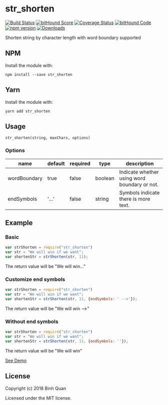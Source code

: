 # str_shorten
[![Build Status](https://travis-ci.org/binhqd/str_shorten.svg?branch=master)](https://travis-ci.org/binhqd/str_shorten)
[![bitHound Score](https://www.bithound.io/github/binhqd/str_shorten/badges/score.svg)](https://www.bithound.io/github/binhqd/str_shorten)
[![Coverage Status](https://coveralls.io/repos/binhqd/str_shorten/badge.svg?branch=master&time=2018.03)](https://coveralls.io/r/binhqd/str_shorten?branch=master)
[![bitHound Code](https://www.bithound.io/github/binhqd/str_shorten/badges/code.svg)](https://www.bithound.io/github/binhqd/str_shorten)
[![npm version](https://img.shields.io/npm/v/str_shorten.svg?style=flat-square)](https://www.npmjs.com/package/str_shorten)
[![Downloads](http://img.shields.io/npm/dm/str_shorten.svg)](https://www.npmjs.com/package/str_shorten)

Shorten string by character length with word boundary supported
## NPM
Install the module with:
```
npm install --save str_shorten
```

## Yarn
Install the module with:
```
yarn add str_shorten
```

## Usage
```
str_shorten(string, maxChars, options)
```

### Options

| name         | default | required | type   | description                                                                                                                |
|--------------|----------|--------|----------|-----------------------------------------------------------------------------------------------------------------|
| wordBoundary | true | false     | boolean  | Indicate whether using word boundary or not. |
| endSymbols | '...' | false     | string  | Symbols indicate there is more text. |

## Example
### Basic
```javascript
var strShorten = require("str_shorten")
var str = "We will win if we want";
var shortenStr = strShorten(str, 11);
```
The return value will be "We will win..."
### Customize end symbols
```javascript
var strShorten = require("str_shorten")
var str = "We will win if we want";
var shortenStr = strShorten(str, 11, {endSymbols: ' -->'});
```
The return value will be "We will win -->"
### Without end symbols
```javascript
var strShorten = require("str_shorten")
var str = "We will win if we want";
var shortenStr = strShorten(str, 11, {endSymbols: ''});
```
The return value will be "We will win"

[See Demo](https://runkit.com/binhqd/runkit-str-shorten)

## License
Copyright (c) 2018 Binh Quan

Licensed under the MIT license.
